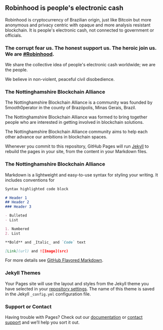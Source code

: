 ## Robinhood is people's electronic cash

Robinhood is cryptocurrency of Brazilian origin, just like Bitcoin but more anonymous and privacy centric with opaque and more analysis resistant blockchain. It is people's electronic cash, not connected to government or officials.

### The corrupt fear us. The honest support us. The heroic join us. We are [#Robinhood](https://jekyllrb.com/).

We share the collective idea of people's electronic cash worldwide; we are the people. 

We believe in non-violent, peaceful civil disobedience. 

### The Nottinghamshire Blockchain Alliance

The Nottinghamshire Blockchain Alliance is a community was founded by 5mooth0perator in the county of Brazópolis, Minas Gerais, Brazil.

The Nottinghamshire Blockchain Alliance was formed to bring together people who are interested in getting involved in blockchain solutions. 

The Nottinghamshire Blockchain Alliance community aims to help each other advance our ambitions in blockchain spaces.

Whenever you commit to this repository, GitHub Pages will run [Jekyll](https://jekyllrb.com/) to rebuild the pages in your site, from the content in your Markdown files.

### The Nottinghamshire Blockchain Alliance

Markdown is a lightweight and easy-to-use syntax for styling your writing. It includes conventions for

```markdown
Syntax highlighted code block

# Header 1
## Header 2
### Header 3

- Bulleted
- List

1. Numbered
2. List

**Bold** and _Italic_ and `Code` text

[Link](url) and ![Image](src)
```

For more details see [GitHub Flavored Markdown](https://guides.github.com/features/mastering-markdown/).

### Jekyll Themes

Your Pages site will use the layout and styles from the Jekyll theme you have selected in your [repository settings](https://github.com/5mooth0perator/5mooth.github.io/settings). The name of this theme is saved in the Jekyll `_config.yml` configuration file.

### Support or Contact

Having trouble with Pages? Check out our [documentation](https://help.github.com/categories/github-pages-basics/) or [contact support](https://github.com/contact) and we’ll help you sort it out.
